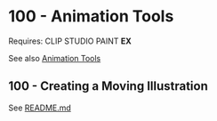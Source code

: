 # 100 - Animation Tools

Requires: CLIP STUDIO PAINT **EX**

See also [Animation Tools](https://www.clipstudio.net/en/animation/)

## 100 - Creating a Moving Illustration

See [README.md](./100/README.md)

